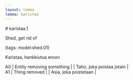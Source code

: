 ```yaml
---
layout: lemma
lemma: karistaa
---
```


<div class="sense">
# <span class="sensename">karistaa.1</span>

<span class="description">Shed, get rid of</span>

(tags: model:shed.01)

<span class="description">Karistaa, hankkiutua eroon</span>

A0 | Entity removing something |   | Taho, joka poistaa jotain |  
A1 | Thing removed |   | Asia, joka poistetaan |  

</div>

